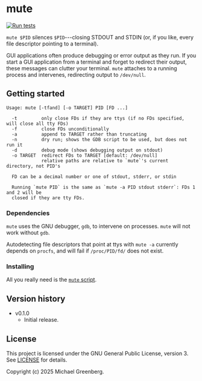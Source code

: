 # mute

[![Run tests](https://github.com/mgree/mute/actions/workflows/test.yaml/badge.svg)](https://github.com/mgree/mute/actions/workflows/test.yaml)

`mute $PID` silences `$PID`---closing STDOUT and STDIN (or, if you
like, every file descriptor pointing to a terminal).

GUI applications often produce debugging or error output as they
run. If you start a GUI application from a terminal and forget to
redirect their output, these messages can clutter your
terminal. `mute` attaches to a running process and intervenes,
redirecting output to `/dev/null`.

## Getting started

```
Usage: mute [-tfand] [-o TARGET] PID [FD ...]

  -t         only close FDs if they are ttys (if no FDs specified, will close all tty FDs)
  -f         close FDs unconditionally
  -a         append to TARGET rather than truncating
  -n         dry run; shows the GDB script to be used, but does not run it
  -d         debug mode (shows debugging output on stdout)
  -o TARGET  redirect FDs to TARGET [default: /dev/null]
             relative paths are relative to `mute`'s current directory, not PID's

  FD can be a decimal number or one of stdout, stderr, or stdin

  Running `mute PID` is the same as `mute -a PID stdout stderr`: FDs 1 and 2 will be
  closed if they are tty FDs.
```

### Dependencies

`mute` uses the GNU debugger, `gdb`, to intervene on processes. `mute`
will not work without `gdb`.

Autodetecting file descriptors that point at ttys with `mute -a`
currently depends on `procfs`, and will fail if `/proc/PID/fd/` does
not exist.

### Installing

All you really need is the [`mute`
script](https://raw.githubusercontent.com/mgree/mute/main/mute).

## Version history

+ v0.1.0
  - Initial release.

## License

This project is licensed under the GNU General Public License,
version 3. See
[LICENSE](https://raw.githubusercontent.com/mgree/mute/main/LICENSE)
for details.

Copyright (c) 2025 Michael Greenberg.
